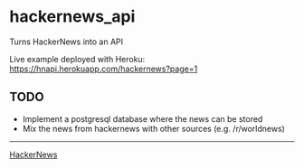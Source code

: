 # hackernews_api
Turns HackerNews into an API

Live example deployed with Heroku: https://hnapi.herokuapp.com/hackernews?page=1

## TODO

- Implement a postgresql database where the news can be stored
- Mix the news from hackernews with other sources (e.g. /r/worldnews)

-----

[HackerNews](https://news.ycombinator.com/news)
